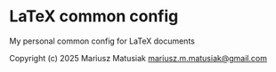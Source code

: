 # LaTeX common config
My personal common config for LaTeX documents

Copyright (c) 2025 Mariusz Matusiak <mariusz.m.matusiak@gmail.com>
